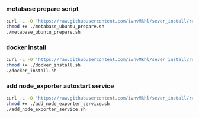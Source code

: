 
### metabase prepare script

```bash
curl -L -O "https://raw.githubusercontent.com/ivnvMkhl/sever_install/refs/heads/main/metabase_ubuntu_prepare.sh"
chmod +x ./metabase_ubuntu_prepare.sh
./metabase_ubuntu_prepare.sh
```

### docker install

```bash
curl -L -O "https://raw.githubusercontent.com/ivnvMkhl/sever_install/refs/heads/main/docker_install.sh"
chmod +x ./docker_install.sh
./docker_install.sh
```

### add node_exporter autostart service

```bash
curl -L -O "https://raw.githubusercontent.com/ivnvMkhl/sever_install/refs/heads/main/add_node_exporter_service.sh"
chmod +x ./add_node_exporter_service.sh
./add_node_exporter_service.sh
```
